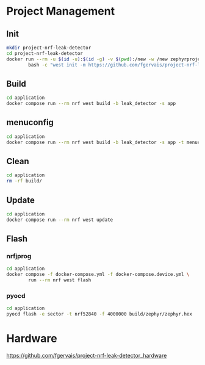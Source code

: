 # Project Management

## Init

```bash
mkdir project-nrf-leak-detector
cd project-nrf-leak-detector
docker run --rm -u $(id -u):$(id -g) -v $(pwd):/new -w /new zephyrprojectrtos/ci \
        bash -c "west init -m https://github.com/fgervais/project-nrf-leak-detector.git . && west update"
```

## Build

```bash
cd application
docker compose run --rm nrf west build -b leak_detector -s app
```

## menuconfig

```bash
cd application
docker compose run --rm nrf west build -b leak_detector -s app -t menuconfig
```

## Clean

```bash
cd application
rm -rf build/
```

## Update

```bash
cd application
docker compose run --rm nrf west update
```

## Flash

### nrfjprog
```bash
cd application
docker compose -f docker-compose.yml -f docker-compose.device.yml \
        run --rm nrf west flash
```

### pyocd
```bash
cd application
pyocd flash -e sector -t nrf52840 -f 4000000 build/zephyr/zephyr.hex
```

# Hardware

https://github.com/fgervais/project-nrf-leak-detector_hardware
